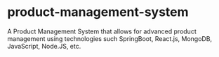 # product-management-system
A Product Management System that allows for advanced product management using technologies such SpringBoot, React.js, MongoDB, JavaScript, Node.JS, etc.
